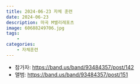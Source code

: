 ```yaml
---
title: 2024-06-23 자체 훈련
date: 2024-06-23
description: 마곡 M밸리레포츠
image: 60688249706.jpg
tags:
    - 
categories:
    - 자체훈련
---
```


- 참가자: https://band.us/band/93484357/post/142
- 앨범: https://band.us/band/93484357/post/151